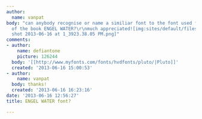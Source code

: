 ```yaml
---
author:
  name: vanpat
body: "can anybody recognise or name a similiar font to the font used for the cover
  of the book ENGEL WATER?\r\nmuch appreciated![img:sites/default/files/old-images/Screen
  shot 2013-06-16 at 1_3923.38.05 PM.png]"
comments:
- author:
    name: defiantone
    picture: 126244
  body: '[[http://www.myfonts.com/fonts/hvdfonts/pluto/|Pluto]]'
  created: '2013-06-16 15:00:53'
- author:
    name: vanpat
  body: thanks!
  created: '2013-06-16 16:23:16'
date: '2013-06-16 12:56:27'
title: ENGEL WATER font?

---
```

